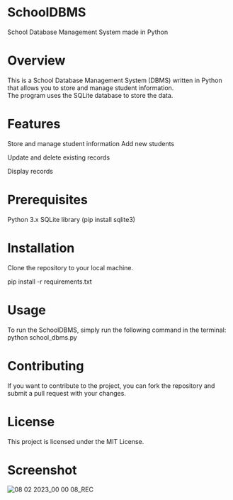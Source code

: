 # SchoolDBMS
School Database Management System made in Python
# Overview
This is a School Database Management System (DBMS) written in Python that allows you to store and manage student information.  
The program uses the SQLite database to store the data.

# Features
Store and manage student information
Add new students  

Update and delete existing records 

Display records 
# Prerequisites
Python 3.x 
SQLite library (pip install sqlite3)
# Installation
Clone the repository to your local machine.

pip install -r requirements.txt


# Usage
To run the SchoolDBMS, simply run the following command in the terminal: 
python school_dbms.py
# Contributing 
If you want to contribute to the project, you can fork the repository and submit a pull request with your changes.

# License
This project is licensed under the MIT License.
# Screenshot

![08 02 2023_00 00 08_REC](https://user-images.githubusercontent.com/71398791/217334802-ae68e213-6d9e-4702-9360-b573e5d92ca3.png)
